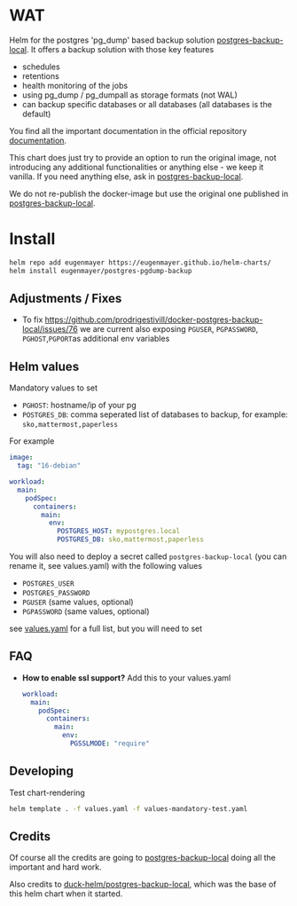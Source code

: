 # WAT

Helm for the postgres 'pg_dump' based backup solution [postgres-backup-local](https://github.com/prodrigestivill/docker-postgres-backup-local).
It offers a backup solution with those key features

- schedules
- retentions
- health monitoring of the jobs
- using pg_dump / pg_dumpall as storage formats (not WAL)
- can backup specific databases or all databases (all databases is the default)

You find all the important documentation in the official repository [documentation](https://github.com/prodrigestivill/docker-postgres-backup-local).

This chart does just try to provide an option to run the original image, not introducing any additional functionalities 
or anything else - we keep it vanilla. If you need anything else, ask in [postgres-backup-local](https://github.com/prodrigestivill/docker-postgres-backup-local).

We do not re-publish the docker-image but use the original one published in [postgres-backup-local](https://github.com/prodrigestivill/docker-postgres-backup-local).

# Install

```bash
helm repo add eugenmayer https://eugenmayer.github.io/helm-charts/
helm install eugenmayer/postgres-pgdump-backup
```

## Adjustments / Fixes

- To fix https://github.com/prodrigestivill/docker-postgres-backup-local/issues/76 we are current also exposing `PGUSER`,  `PGPASSWORD`, `PGHOST`,`PGPORT`as additional env variables

## Helm values

Mandatory values to set

- `PGHOST`: hostname/ip of your pg
- `POSTGRES_DB`: comma seperated list of databases to backup, for example: `sko,mattermost,paperless`

For example
```yaml
image:
  tag: "16-debian"

workload:
  main:
    podSpec:
      containers:
        main:
          env:
            POSTGRES_HOST: mypostgres.local
            POSTGRES_DB: sko,mattermost,paperless
```

You will also need to deploy a secret called `postgres-backup-local` (you can rename it, see values.yaml) with the following values
- `POSTGRES_USER` 
- `POSTGRES_PASSWORD`
- `PGUSER` (same values, optional)
- `PGPASSWORD` (same values, optional)

see [values.yaml](./values.yaml) for a full list, but you will need to set

## FAQ

- **How to enable ssl support?** Add this to your values.yaml
  ```yaml
  workload:
    main:
      podSpec:
        containers:
          main:
            env:
              PGSSLMODE: "require"
  ```

## Developing

Test chart-rendering

```bash
helm template . -f values.yaml -f values-mandatory-test.yaml
```

## Credits

Of course all the credits are going to [postgres-backup-local](https://github.com/prodrigestivill/docker-postgres-backup-local) doing all the important and hard work.

Also credits to [duck-helm/postgres-backup-local](https://artifacthub.io/packages/helm/duck-helm/postgres-backup-local), which was the base of this helm chart when it started.
